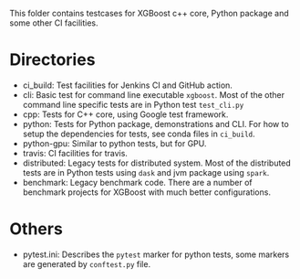 This folder contains testcases for XGBoost c++ core, Python package and some other CI
facilities.

# Directories
  * ci_build:  Test facilities for Jenkins CI and GitHub action.
  * cli: Basic test for command line executable `xgboost`.  Most of the other command line
    specific tests are in Python test `test_cli.py`
  * cpp: Tests for C++ core, using Google test framework.
  * python: Tests for Python package, demonstrations and CLI.  For how to setup the
    dependencies for tests, see conda files in `ci_build`.
  * python-gpu: Similar to python tests, but for GPU.
  * travis: CI facilities for travis.
  * distributed: Legacy tests for distributed system.  Most of the distributed tests are
    in Python tests using `dask` and jvm package using `spark`.
  * benchmark: Legacy benchmark code.  There are a number of benchmark projects for
    XGBoost with much better configurations.

# Others
  * pytest.ini: Describes the `pytest` marker for python tests, some markers are generated
    by `conftest.py` file.